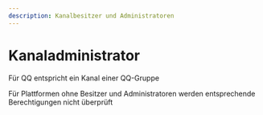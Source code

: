 ```yaml
---
description: Kanalbesitzer und Administratoren
---
```


# Kanaladministrator

Für QQ entspricht ein Kanal einer QQ-Gruppe

Für Plattformen ohne Besitzer und Administratoren werden entsprechende Berechtigungen nicht überprüft
